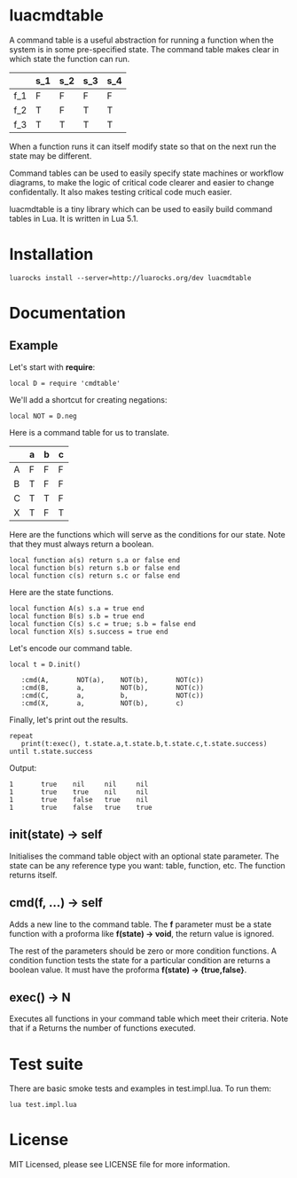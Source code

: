 # luacmdtable

A command table is a useful abstraction for running a function when the system is in some
pre-specified state. The command table makes clear in which state the function can run.

|     | s_1 | s_2 | s_3 | s_4 |
| --- | --- | --- | --- | --- |
| f_1 |  F  |  F  |  F  |  F  |
| f_2 |  T  |  F  |  T  |  T  |
| f_3 |  T  |  T  |  T  |  T  |


When a function runs it can itself modify state so that on the next run the state may be
different.

Command tables can be used to easily specify state machines or workflow diagrams, to make
the logic of critical code clearer and easier to change confidentally. It also makes testing
critical code much easier.

luacmdtable is a tiny library which can be used to easily build command tables in Lua.
It is written in Lua 5.1.

# Installation

    luarocks install --server=http://luarocks.org/dev luacmdtable

# Documentation

## Example

Let's start with **require**:

    local D = require 'cmdtable'

We'll add a shortcut for creating negations:

    local NOT = D.neg

Here is a command table for us to translate.

|   | a | b | c |
|---|---|---|---|
| A | F | F | F |
| B | T | F | F |
| C | T | T | F |
| X | T | F | T |

Here are the functions which will serve as the conditions for our state.
Note that they must always return a boolean.

    local function a(s) return s.a or false end
    local function b(s) return s.b or false end
    local function c(s) return s.c or false end

Here are the state functions.

    local function A(s) s.a = true end
    local function B(s) s.b = true end
    local function C(s) s.c = true; s.b = false end
    local function X(s) s.success = true end

Let's encode our command table.

    local t = D.init()

       :cmd(A,       NOT(a),    NOT(b),       NOT(c))
       :cmd(B,       a,         NOT(b),       NOT(c))
       :cmd(C,       a,         b,            NOT(c))
       :cmd(X,       a,         NOT(b),       c)

Finally, let's print out the results.

    repeat
       print(t:exec(), t.state.a,t.state.b,t.state.c,t.state.success)
    until t.state.success

Output:

    1       true    nil     nil     nil
    1       true    true    nil     nil
    1       true    false   true    nil
    1       true    false   true    true   

##  init(state) -> self

Initialises the command table object with an optional state parameter. The state
can be any reference type you want: table, function, etc. The function returns itself.

##  cmd(f, ...) -> self

Adds a new line to the command table. The **f** parameter must be a state function
with a proforma like **f(state) -> void**, the return value is ignored.

The rest of the parameters should be zero or more condition functions. A condition
function tests the state for a particular condition are returns a boolean value. It
must have the proforma **f(state) -> {true,false}**.

##  exec() -> N

Executes all functions in your command table which meet their criteria. Note that if a 
Returns the number of functions executed.

# Test suite

There are basic smoke tests and examples in test.impl.lua. To run them:

    lua test.impl.lua

# License

MIT Licensed, please see LICENSE file for more information.

